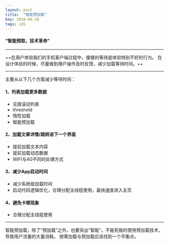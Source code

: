 ```yaml
---
layout: post
title:  "智能预加载"
key: 2018-04-18
tags: iOS
---
```


#### **“智能预取，技术革命”**
---
++在用户体验我们的手机客户端过程中，傻傻的等待是体验特别不好的行为。
在设计体验的时候，尽量做到用户操作及时反馈，减少加载等待时间。++

---
主要从以下几个方面减少等待时间：

#### 1、列表加载更多数据
- 无限滚动列表
- threshold
- 惰性加载
- 智能预加载

#### 2、加载文章详情/跳转进下一个界面
- 提前加载文本内容
- 提前加载动态数据
- WIFI与4G不同的处理方式

#### 3、减少App启动时间
- 减少系统级加载时间
- 启动代码逻辑优化，合理分配主线程使用，最快速度进入主页

#### 4、避免卡顿现象
- 合理分配主线程使用

---
智能预加载，除了“预加载”之外，也要突出“智能”。不能死板的使用预加载技术，导致用户流量的大量消耗。
按需加载与预加载应该找到一个平衡点。